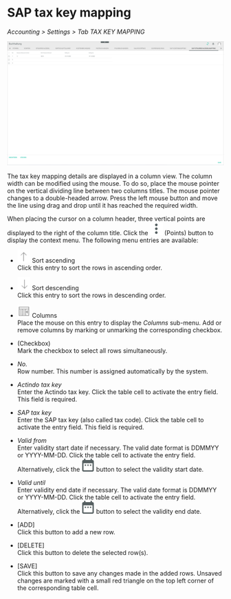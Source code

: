 # SAP tax key mapping

*Accounting > Settings > Tab TAX KEY MAPPING*

![SAP tax key mapping](../../Assets/Screenshots/RetailSuiteAccounting/Settings/SAPTaxKeyMapping/SAPTaxKeyMapping.png "[SAP tax key mapping]")


The tax key mapping details are displayed in a column view. The column width can be modified using the mouse. To do so, place the mouse pointer on the vertical dividing line between two columns titles. The mouse pointer changes to a double-headed arrow. Press the left mouse button and move the line using drag and drop until it has reached the required width.


When placing the cursor on a column header, three vertical points are displayed to the right of the column title. Click the ![Points](../../Assets/Icons/Points02.png "[Points]") (Points) button to display the context menu. The following menu entries are available:

- ![Sort ascending](../../Assets/Icons/SortAscending.png "[Sort ascending]") Sort ascending  
  Click this entry to sort the rows in ascending order.
- ![Sort descending](../../Assets/Icons/SortDescending.png "[Sort descending]") Sort descending  
  Click this entry to sort the rows in descending order.
- ![Columns](../../Assets/Icons/Columns02.png "[Columns]") Columns  
  Place the mouse on this entry to display the *Columns* sub-menu. Add or remove columns by marking or unmarking the corresponding checkbox.


- (Checkbox)    
Mark the checkbox to select all rows simultaneously.

- *No.*  
Row number. This number is assigned automatically by the system.

- *Actindo tax key*  
Enter the Actindo tax key. Click the table cell to activate the entry field. This field is required.

- *SAP tax key*  
Enter the SAP tax key (also called tax code). Click the table cell to activate the entry field. This field is required.

- *Valid from*  
Enter validity start date if necessary. The valid date format is DDMMYY or YYYY-MM-DD. Click the table cell to activate the entry field. Alternatively, click the ![Calendar](../../Assets/Icons/Calendar.png "[Calendar]") button to select the validity start date.

- *Valid until*  
Enter validity end date if necessary. The valid date format is DDMMYY or YYYY-MM-DD. Click the table cell to activate the entry field. Alternatively, click the ![Calendar](../../Assets/Icons/Calendar.png "[Calendar]") button to select the validity end date.


- [ADD]  
Click this button to add a new row.

- [DELETE]  
Click this button to delete the selected row(s).

- [SAVE]  
Click this button to save any changes made in the added rows. Unsaved changes are marked with a small red triangle on the top left corner of the corresponding table cell.
